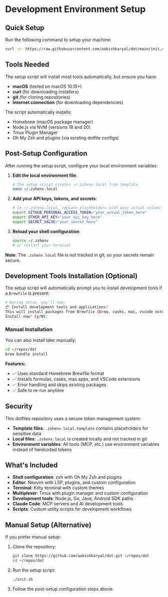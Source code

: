 # Development Environment Setup

## Quick Setup

Run the following command to setup your machine:

```bash
curl -o- https://raw.githubusercontent.com/aabishkaryal/dot/main/init.sh | zsh
```

## Tools Needed

The setup script will install most tools automatically, but ensure you have:

- **macOS** (tested on macOS 10.15+)
- **curl** (for downloading installers)
- **git** (for cloning repositories)
- **Internet connection** (for downloading dependencies)

The script automatically installs:
- Homebrew (macOS package manager)
- Node.js via NVM (versions 18 and 20)
- Tmux Plugin Manager
- Oh My Zsh and plugins (via existing dotfile configs)

## Post-Setup Configuration

After running the setup script, configure your local environment variables:

1. **Edit the local environment file**:
   ```bash
   # The setup script creates ~/.zshenv.local from template
   nano ~/.zshenv.local
   ```

2. **Add your API keys, tokens, and secrets**:
   ```bash
   # In ~/.zshenv.local, replace placeholders with your actual values:
   export GITHUB_PERSONAL_ACCESS_TOKEN="your_actual_token_here"
   export OTHER_API_KEY="your_api_key_here"
   export SECRET_VALUE="your_secret_here"
   ```

3. **Reload your shell configuration**:
   ```bash
   source ~/.zshenv
   # or restart your terminal
   ```

**Note**: The `.zshenv.local` file is not tracked in git, so your secrets remain secure.

## Development Tools Installation (Optional)

The setup script will automatically prompt you to install development tools if a `Brewfile` is present:

```bash
# During setup, you'll see:
📦 Install development tools and applications?
This will install packages from Brewfile (brew, casks, mas, vscode extensions)
Install now? (y/N):
```

### Manual Installation

You can also install later manually:

```bash
cd ~/repos/dot
brew bundle install
```

**Features:**
- ✅ Uses standard Homebrew Brewfile format
- ✅ Installs formulas, casks, mas apps, and VSCode extensions
- ✅ Error handling and skips existing packages
- ✅ Safe to re-run anytime

## Security

This dotfiles repository uses a secure token management system:

- **Template files**: `.zshenv.local.template` contains placeholders for sensitive data
- **Local files**: `.zshenv.local` is created locally and not tracked in git
- **Environment variables**: All tools (MCP, etc.) use environment variables instead of hardcoded tokens

## What's Included

- **Shell configuration**: zsh with Oh My Zsh and plugins
- **Editor**: Neovim with LSP, plugins, and custom configuration  
- **Terminal**: Kitty terminal with custom themes
- **Multiplexer**: Tmux with plugin manager and custom configuration
- **Development tools**: Node.js, Go, Java, Android SDK paths
- **Claude Code**: MCP servers and AI development tools
- **Scripts**: Custom utility scripts for development workflows

## Manual Setup (Alternative)

If you prefer manual setup:

1. Clone the repository:
   ```bash
   git clone https://github.com/aabishkaryal/dot.git ~/repos/dot
   cd ~/repos/dot
   ```

2. Run the setup script:
   ```bash
   ./init.sh
   ```

3. Follow the post-setup configuration steps above.
